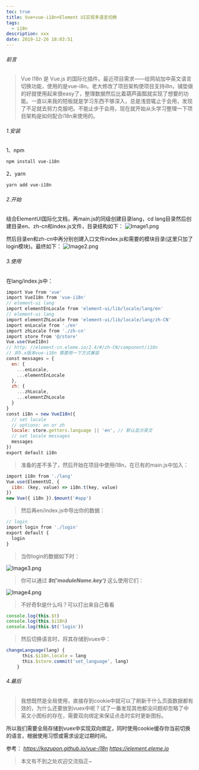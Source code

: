```yaml
---
toc: true
title: Vue+vue-i18n+Element UI实现多语言切换
tags:
  - i18n
description: xxx
date: 2019-12-26 18:03:51
---
```


###### 前言
>Vue I18n 是 Vue.js 的国际化插件。最近项目需求——给网站加中英文语言切换功能，使用的是vue-i8n。老大修改了项目架构使项目支持i8n，铺垫做的好就使用起来很easy了，整理数据然后比着葫芦画瓢就实现了想要的功能。一直以来我的短板就是学习东西不够深入，总是浅尝辄止于会用，发现了不足就去努力克服吧。不能止步于会用，现在就开始从头学习整理一下项目架构是如何配合i18n来使用的。


###### 1.安装

1、npm
```Bash
npm install vue-i18n
```
2、yarn
```bash
yarn add vue-i18n
```
###### 2.开始

<!--more-->
结合ElementUI国际化文档，再main.js的同级创建目录lang，cd lang目录然后创建目录en、zh-cn和index.js文件，目录结构如下：
![Image1.png](Image1.png)

然后目录en和zh-cn中再分别创建入口文件index.js和需要的模块目录(这里只加了login模块)。最终如下：
![Image2.png](Image2.png)

###### 3.使用
在lang/index.js中：
```js
import Vue from 'vue'
import VueI18n from 'vue-i18n'
// element-ui lang
import elementEnLocale from 'element-ui/lib/locale/lang/en' 
// element-ui lang
import elementZhLocale from 'element-ui/lib/locale/lang/zh-CN' 
import enLocale from './en'
import zhLocale from './zh-cn'
import store from '@/store'
Vue.use(VueI18n)
// http: //element-cn.eleme.io/2.4/#/zh-CN/component/i18n
// 非5.x版本vue-i18n 需要用一下方式兼容
const messages = {
  en: {
    ...enLocale,
    ...elementEnLocale
  },
  zh: {
    ...zhLocale,
    ...elementZhLocale
  }
}
const i18n = new VueI18n({
  // set locale
  // options: en or zh
  locale: store.getters.language || 'en', // 默认显示英文
  // set locale messages
  messages
})
export default i18n
```

>准备的差不多了，然后开始在项目中使用i18n，在已有的main.js中加入：
```js
import i18n from './lang'
Vue.use(ElementUI, {
  i18n: (key, value) => i18n.t(key, value)
})
new Vue({ i18n }).$mount('#app')
```

>然后再en/index.js中导出你的数据：

```js
// login
import login from './login'
export default {
  login
}
```
>当你login的数据如下时：

![Image3.png](Image3.png)
>你可以通过 ***$t('moduleName.key')*** 这么使用它们：

![Image4.png](Image4.png)


>不好奇$t是什么吗？可以打出来自己看看
```js
console.log(this.$t)
console.log(this.$i18n)
console.log(this.$t('login'))
```
>然后切换语言时，将其存储到vuex中：
```js
changeLanguage(lang) {
      this.$i18n.locale = lang
      this.$store.commit('set_language', lang)
    }
```

###### 4.最后
>我想既然是全局使用，直接存到cookie中就可以了刷新干什么页面数据都有效的，为什么还要放到vuex中呢？试了一番发现其他都没问题却忽略了中英文小图标的存在，需要双向绑定来保证点击时实时更新图标。

所以我们需要全局存储到vuex中实现双向绑定，同时使用cookie缓存你当前切换的语言，根据使用习惯或需求设定过期时间。

参考：
*https://kazupon.github.io/vue-i18n
https://element.eleme.io*

>本文有不到之处欢迎交流指正~
